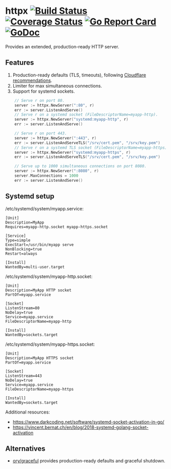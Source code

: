 # httpx [![Build Status](https://travis-ci.org/bojanz/httpx.png?branch=master)](https://travis-ci.org/bojanz/httpx) [![Coverage Status](https://coveralls.io/repos/github/bojanz/httpx/badge.svg?branch=master)](https://coveralls.io/github/bojanz/httpx?branch=master) [![Go Report Card](https://goreportcard.com/badge/github.com/bojanz/httpx)](https://goreportcard.com/report/github.com/bojanz/httpx) [![GoDoc](https://godoc.org/github.com/bojanz/httpx?status.svg)](https://godoc.org/github.com/bojanz/httpx)

Provides an extended, production-ready HTTP server.

## Features

1. Production-ready defaults (TLS, timeouts), following [Cloudflare recommendations](https://blog.cloudflare.com/exposing-go-on-the-internet/).
2. Limiter for max simultaneous connections.
3. Support for systemd sockets.

```go
    // Serve r on port 80.
    server := httpx.NewServer(":80", r)
    err := server.ListenAndServe()
    // Serve r on a systemd socket (FileDescriptorName=myapp-http).
    server := httpx.NewServer("systemd:myapp-http", r)
    err := server.ListenAndServe()

    // Serve r on port 443.
    server := httpx.NewServer(":443", r)
    err := server.ListenAndServeTLS("/srv/cert.pem", "/srv/key.pem")
    // Serve r on a systemd TLS socket (FileDescriptorName=myapp-https).
    server := httpx.NewServer("systemd:myapp-https", r)
    err := server.ListenAndServeTLS("/srv/cert.pem", "/srv/key.pem")

    // Serve up to 1000 simultaneous connections on port 8080.
    server := httpx.NewServer(":8080", r)
    server.MaxConnections = 1000
    err := server.ListenAndServe()
```

## Systemd setup

/etc/systemd/system/myapp.service:
```
[Unit]
Description=MyApp
Requires=myapp-http.socket myapp-https.socket

[Service]
Type=simple
ExecStart=/usr/bin/myapp serve
NonBlocking=true
Restart=always

[Install]
WantedBy=multi-user.target
```

/etc/systemd/system/myapp-http.socket:
```
[Unit]
Description=MyApp HTTP socket
PartOf=myapp.service

[Socket]
ListenStream=80
NoDelay=true
Service=myapp.service
FileDescriptorName=myapp-http

[Install]
WantedBy=sockets.target
```

/etc/systemd/system/myapp-https.socket:
```
[Unit]
Description=MyApp HTTPS socket
PartOf=myapp.service

[Socket]
ListenStream=443
NoDelay=true
Service=myapp.service
FileDescriptorName=myapp-https

[Install]
WantedBy=sockets.target
```

Additional resources:
- https://www.darkcoding.net/software/systemd-socket-activation-in-go/
- https://vincent.bernat.ch/en/blog/2018-systemd-golang-socket-activation

## Alternatives

- [ory/graceful](https://github.com/ory/graceful) provides production-ready defaults and graceful shutdown.
